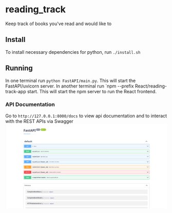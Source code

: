 # reading_track
Keep track of books you've read and would like to 

## Install
To install necessary dependencies for python, run `./install.sh`

## Running 
In one terminal run `python FastAPI/main.py`. This will start the FastAPI/uvicorn server. 
In another terminal run `npm --prefix React/reading-track-app start. This will start the npm server to run the React frontend.

### API Documentation 
Go to `http://127.0.0.1:8000/docs` to view api documentation and to interact with the REST APIs via Swagger
![screenshot](imageFolder/swagger_api.png)


